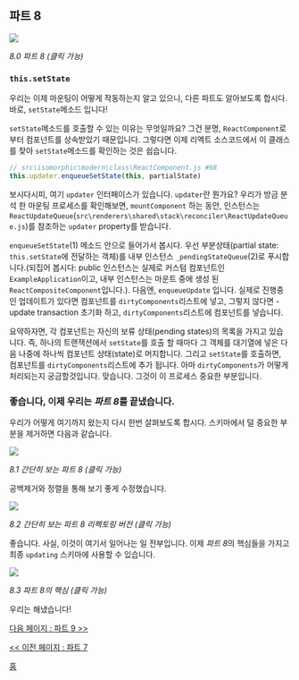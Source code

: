## 파트 8

[![](https://twisger.github.io/Under-the-hood-ReactJS/master/stack/images/8/part-8.svg)](https://twisger.github.io/Under-the-hood-ReactJS/master/stack/images/8/part-8.svg)

<em>8.0 파트 8 (클릭 가능)</em>

### `this.setState`

우리는 이제 마운팅이 어떻게 작동하는지 알고 있으니, 다른 파트도 알아보도록 합시다. 바로, `setState`메소드 입니다!

`setState`메소드를 호출할 수 있는 이유는 무엇일까요? 그건 분명, `ReactComponent`로 부터 컴포넌트를 상속받았기 때문입니다. 그렇다면 이제 리엑트 소스코드에서 이 클래스를 찾아 `setState`메소드를 확인하는 것은 쉽습니다.

```javascript
// src\isomorphic\modern\class\ReactComponent.js #68
this.updater.enqueueSetState(this, partialState)
```
보시다시피, 여기 `updater` 인터페이스가 있습니다. `updater`란 뭔가요? 우리가 방금 분석 한 마운팅 프로세스를 확인해보면, `mountComponent` 하는 동안, 인스턴스는 `ReactUpdateQueue`(`src\renderers\shared\stack\reconciler\ReactUpdateQueue.js`)를 참조하는 `updater` property를 받습니다.

`enqueueSetState`(1) 메소드 안으로 들어가서 봅시다. 우선 부분상태(partial state: `this.setState`에 전달하는 객체)를 내부 인스턴스 `_pendingStateQueue`(2)로 푸시합니다.(되집어 봅시다: public 인스턴스는 실제로 커스텀 컴포넌트인 `ExampleApplication`이고, 내부 인스턴스는 마운트 중에 생성 된 `ReactCompositeComponent`입니다.). 다음엔, `enqueueUpdate` 입니다. 실제로 진행중인 업데이트가 있다면 컴포넌트를 `dirtyComponents`리스트에 넣고, 그렇지 않다면 - update transaction 초기화 하고, `dirtyComponents`리스트에 컴포넌트를 넣습니다.

요약하자면, 각 컴포넌트는 자신의 보류 상태(pending states)의 목록을 가지고 있습니다. 즉, 하나의 트랜잭션에서 `setState`를 호출 할 때마다 그 객체를 대기열에 넣은 다음 나중에 하나씩 컴포넌트 상태(state)로 머지합니다. 그리고 `setState`를 호출하면, 컴포넌트를 `dirtyComponents`리스트에 추가 됩니다. 아마 `dirtyComponents`가 어떻게 처리되는지 궁금할것입니다. 맞습니다. 그것이 이 프로세스 중요한 부분입니다.

### 좋습니다, 이제 우리는 *파트 8*를 끝냈습니다.

우리가 어떻게 여기까지 왔는지 다시 한번 살펴보도록 합시다. 스키마에서 덜 중요한 부분을 제거하면 다음과 같습니다.

[![](https://twisger.github.io/Under-the-hood-ReactJS/master/stack/images/8/part-8-A.svg)](https://twisger.github.io/Under-the-hood-ReactJS/master/stack/images/8/part-8-A.svg)

<em>8.1 간단히 보는 파트 8 (클릭 가능)</em>

공백제거와 정렬을 통해 보기 좋게 수정했습니다.

[![](https://twisger.github.io/Under-the-hood-ReactJS/master/stack/images/8/part-8-B.svg)](https://twisger.github.io/Under-the-hood-ReactJS/master/stack/images/8/part-8-B.svg)

<em>8.2 간단히 보는 파트 8 리펙토링 버전 (클릭 가능)</em>

좋습니다. 사실, 이것이 여기서 일어나는 일 전부입니다. 이제 *파트 8*의 핵심들을 가지고 최종 `updating` 스키마에 사용할 수 있습니다.

[![](https://twisger.github.io/Under-the-hood-ReactJS/master/stack/images/8/part-8-C.svg)](https://twisger.github.io/Under-the-hood-ReactJS/master/stack/images/8/part-8-C.svg)

<em>8.3 파트 8의 핵심 (클릭 가능)</em>

우리는 해냈습니다!


[다음 페이지 : 파트 9 >>](./Part-9.md)

[<< 이전 페이지 : 파트 7](./Part-7.md)


[홈](../../README.md)
